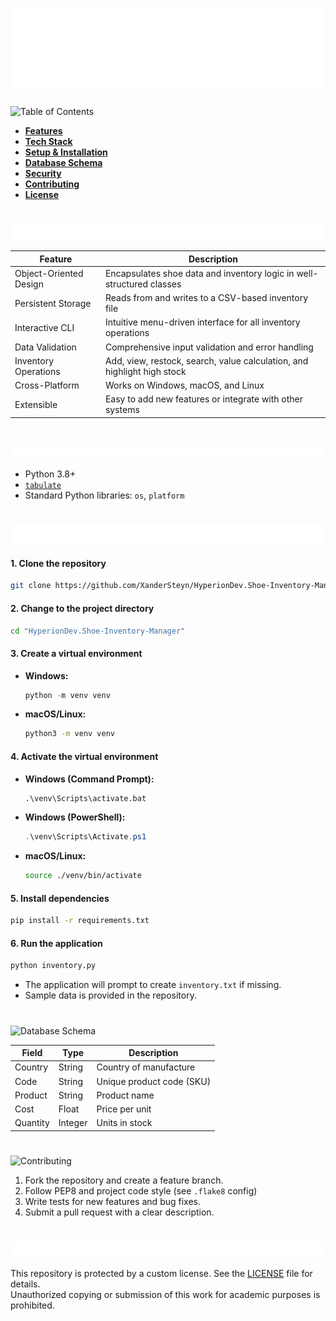 <h1 align="center">
  <img src="https://github.com/XanderSteyn/xandersteyn/blob/main/IGNORE/Headers/Tasks/Synthesis.svg" width="100%" height="130px" alt="Shoe Inventory Management System"/><br>
</h1>

<img src="https://github.com/XanderSteyn/xandersteyn/blob/main/IGNORE/Headers/Table%20of%20Contents.svg" alt="Table of Contents" height="25px"/>

- [**Features**](#features)
- [**Tech Stack**](#tech-stack)
- [**Setup & Installation**](#setup)
- [**Database Schema**](#database-schema)
- [**Security**](#security)
- [**Contributing**](#contributing)
- [**License**](#license)

<h1></h1>

<a name="features"></a>
<img src="https://github.com/XanderSteyn/xandersteyn/blob/main/IGNORE/Headers/Repos/Features.svg" alt="Features" height="25px"/>

| Feature                  | Description                                                              |
|--------------------------|--------------------------------------------------------------------------|
| Object-Oriented Design   | Encapsulates shoe data and inventory logic in well-structured classes    |
| Persistent Storage       | Reads from and writes to a CSV-based inventory file                      |
| Interactive CLI          | Intuitive menu-driven interface for all inventory operations             |
| Data Validation          | Comprehensive input validation and error handling                        |
| Inventory Operations     | Add, view, restock, search, value calculation, and highlight high stock  |
| Cross-Platform           | Works on Windows, macOS, and Linux                                       |
| Extensible               | Easy to add new features or integrate with other systems                 |

<h1></h1>

<a name="tech-stack"></a>
<img src="https://github.com/XanderSteyn/xandersteyn/blob/main/IGNORE/Headers/Tech%20Stack.svg" alt="Tech Stack" height="25px"/>

- Python 3.8+
- [`tabulate`](https://pypi.org/project/tabulate/)
- Standard Python libraries: `os`, `platform`

<h1></h1>

<a name="setup"></a>
<img src="https://github.com/XanderSteyn/xandersteyn/blob/main/IGNORE/Headers/Repos/Setup%20Instructions.svg" alt="Setup & Instructions" height="30px"/>

#### 1. Clone the repository
```bash
git clone https://github.com/XanderSteyn/HyperionDev.Shoe-Inventory-Manager/
```

#### 2. Change to the project directory
```bash
cd "HyperionDev.Shoe-Inventory-Manager"
```

#### 3. Create a virtual environment
- **Windows:**
  ```powershell
  python -m venv venv
  ```
- **macOS/Linux:**
  ```bash
  python3 -m venv venv
  ```

#### 4. Activate the virtual environment
- **Windows (Command Prompt):**
  ```cmd
  .\venv\Scripts\activate.bat
  ```
- **Windows (PowerShell):**
  ```powershell
  .\venv\Scripts\Activate.ps1
  ```
- **macOS/Linux:**
  ```bash
  source ./venv/bin/activate
  ```

#### 5. Install dependencies
```bash
pip install -r requirements.txt
```

#### 6. Run the application
```sh
python inventory.py
```

- The application will prompt to create `inventory.txt` if missing.
- Sample data is provided in the repository.

<h1></h1>

<a name="database-schema"></a>
<img src="https://github.com/XanderSteyn/xandersteyn/blob/main/IGNORE/Headers/Repos/DatabaseSchema.svg" alt="Database Schema" height="25px"/>

| Field     | Type    | Description                |
|-----------|---------|----------------------------|
| Country   | String  | Country of manufacture     |
| Code      | String  | Unique product code (SKU)  |
| Product   | String  | Product name               |
| Cost      | Float   | Price per unit             |
| Quantity  | Integer | Units in stock             |

<h1></h1>

<a name="contributing"></a>
<img src="https://github.com/XanderSteyn/xandersteyn/blob/main/IGNORE/Headers/Repos/Contributing.svg" alt="Contributing" height="30px"/>

1. Fork the repository and create a feature branch.
2. Follow PEP8 and project code style (see `.flake8` config)
3. Write tests for new features and bug fixes.
4. Submit a pull request with a clear description.

<h1></h1>

<a name="license"></a>
<img src="https://github.com/XanderSteyn/xandersteyn/blob/main/IGNORE/Headers/License.svg" alt="License" height="25px"/>

This repository is protected by a custom license. See the [LICENSE](LICENSE) file for details.  
Unauthorized copying or submission of this work for academic purposes is prohibited.
